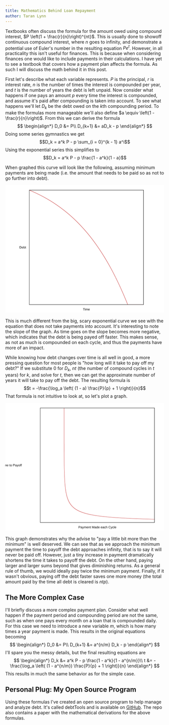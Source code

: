 ```yaml
---
title: Mathematics Behind Loan Repayment
author: Taran Lynn
---
```


Textbooks often discuss the formula for the amount owed using compound interest,
$P \left(1 + \frac{r}{n}\right)^{nt}$.
This is usually done to showoff continuous compound interest, where $n$ goes to
infinity, and demonstrate a potential use of Euler's number in the resulting
equation $Pe^t$.
However, in all practicality this isn't useful for finances.
This is because when considering finances one would like to include payments in
their calculations.
I have yet to see a textbook that covers how a payment plan affects the formula.
As such I will discuss the math behind it in this post.

First let's describe what each variable represents.
$P$ is the principal, $r$ is interest rate, $n$ is the number of times the
interest is compounded per year, and $t$ is the number of years the debt is left
unpaid.
Now consider what happens if one pays an amount $p$ every time the interest is
compounded, and assume it's paid after compounding is taken into account.
To see what happens we'll let $D_k$ be the debt owed on the $k$th compounding
period.
To make the formulas more manageable we'll also define $a \equiv \left(1 -
\frac{r}{n}\right)$.
From this we can derive the formula
$$
\begin{align*}
D_0 &= P\\
D_{k+1} &= aD_k - p
\end{align*}
$$
Doing some series gymnastics we get
$$D_k = a^k P - p \sum_{i = 0}^{k - 1} a^i$$
Using the exponential series this simplifies to
$$D_k = a^k P - p \frac{1 - a^k}{1 - a}$$

When graphed this curve will look like the following, assuming minimum payments
are being made (i.e. the amount that needs to be paid so as not to go further
into debt).

![A downward curve representing time vs amount owed.](/images/2019-08-08-1.svg)

This is much different from the big, scary exponential curve we see with the
equation that does not take payments into account.
It's interesting to note the slope of the graph.
As time goes on the slope becomes more negative, which indicates that the debt
is being payed off faster.
This makes sense, as not as much is compounded on each cycle, and thus the
payments have more of an impact.

While knowing how debt changes over time is all well in good, a more pressing
question for most people is "how long will it take to pay off my debt?"
If we substitute 0 for $D_k$, $nt$ (the number of compound cycles in $t$ years)
for $k$, and solve for $t$, then we can get the approximate number of years it
will take to pay off the debt.
The resulting formula is
$$t = -\frac{\log_a \left( (1 - a) \frac{P}{p} + 1 \right)}{n}$$
That formula is not intuitive to look at, so let's plot a graph.

![Exponential decay in time to payoff versus amount paid per cycle.](/images/2019-08-08-2.svg)

This graph demonstrates why the advise to "pay a little bit more than the
minimum" is well deserved.
We can see that as we approach the minimum payment the time to payoff the debt
approaches infinity, that is to say it will never be paid off.
However, just a tiny increase in payment dramatically shortens the time it takes
to payoff the debt.
On the other hand, paying larger and larger sums beyond that gives diminishing
returns.
As a general rule of thumb, we would ideally pay twice the minimum payment.
Finally, if it wasn't obvious, paying off the debt faster saves one more money
(the total amount paid by the time all debt is cleared is $ntp$).

## The More Complex Case

I'll briefly discuss a more complex payment plan.
Consider what well happen if the payment period and compounding period are not
the same, such as when one pays every month on a loan that is compounded daily.
For this case we need to introduce a new variable $m$, which is how many times a
year payment is made.
This results in the original equations becoming
$$
\begin{align*}
D_0 &= P\\
D_{k+1} &= a^{n/m} D_k - p
\end{align*}
$$
I'll spare you the messy details, but the final resulting equations are
$$
\begin{align*}
D_k &= a^k P - p \frac{1 - a^k}{1 - a^{n/m}}\\
t &= -\frac{\log_a \left( (1 - a^{n/m}) \frac{P}{p} + 1 \right)}{n}
\end{align*}
$$
This results in much the same behavior as for the simple case.

## Personal Plug: My Open Source Program

Using these formulas I've created an open source program to help manage and
analyze debt.
It's called debtTools and is available on
[GitHub](https://github.com/lambda-11235/debtTools).
The repo also contains a paper with the mathematical derivations for the above
formulas.
